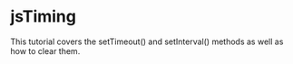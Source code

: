 # jsTiming
This tutorial covers the setTimeout() and setInterval() methods as well as how to clear them.
